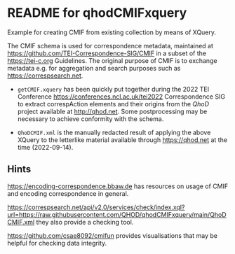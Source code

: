 # README for qhodCMIFxquery

Example for creating CMIF from existing collection by means of XQuery. 

The CMIF schema is used for correspondence metadata, maintained at 
 <https://github.com/TEI-Correspondence-SIG/CMIF> 
in a subset of the <https://tei-c.org> Guidelines. The original purpose 
of CMIF is to exchange metadata e.g. for aggregation and search purposes 
such as <https://correspsearch.net>. 

- `getCMIF.xquery` has been quickly put together during the 2022 
TEI Conference <https://conferences.ncl.ac.uk/tei2022> Correspondence
SIG to extract correspAction elements and their origins from the *QhoD* 
project available at <http://qhod.net>. Some postprocessing 
may be necessary to achieve conformity with the schema. 

- `QhoDCMIF.xml` is the manually redacted result of applying the 
above XQuery to the letterlike material available through <https://qhod.net>
at the time (2022-09-14).

## Hints

<https://encoding-correspondence.bbaw.de> has resources on usage of CMIF 
and encoding correspondence in general. 

https://correspsearch.net/api/v2.0/services/check/index.xql?url=https://raw.githubusercontent.com/QHOD/qhodCMIFxquery/main/QhoDCMIF.xml they also provide a checking tool. 

https://github.com/csae8092/cmifun provides visualisations that may be helpful for checking data integrity.
